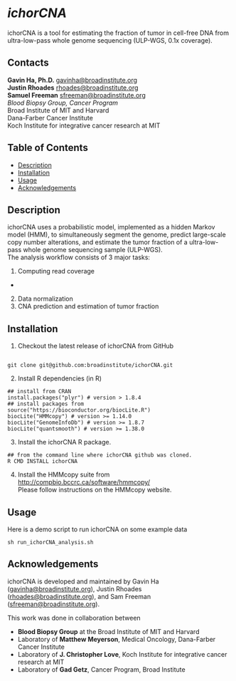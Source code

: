 # *ichorCNA*
ichorCNA is a tool for estimating the fraction of tumor in cell-free DNA from ultra-low-pass whole genome sequencing (ULP-WGS, 0.1x coverage). 

## Contacts
**Gavin Ha, Ph.D.** <gavinha@broadinstitute.org>  
**Justin Rhoades** <rhoades@broadinstitute.org>  
**Samuel Freeman** <sfreeman@broadinstitute.org>  
*Blood Biopsy Group, Cancer Program*  
Broad Institute of MIT and Harvard  
Dana-Farber Cancer Institute  
Koch Institute for integrative cancer research at MIT  

## Table of Contents
* [Description](#description)
* [Installation](#installation)
* [Usage](#usage)
* [Acknowledgements](#acknowledgements)

## Description
ichorCNA uses a probabilistic model, implemented as a hidden Markov model (HMM), to simultaneously segment the genome, predict large-scale copy number alterations, and estimate the tumor fraction of a ultra-low-pass whole genome sequencing sample (ULP-WGS).  
The analysis workflow consists of 3 major tasks:  
1. Computing read coverage  
  - 
2. Data normalization  
3. CNA prediction and estimation of tumor fraction  

## Installation
1. Checkout the latest release of ichorCNA from GitHub  
  ```
  
  git clone git@github.com:broadinstitute/ichorCNA.git  
  
  ```  
2. Install R dependencies (in R)
  ```
  ## install from CRAN
  install.packages("plyr") # version > 1.8.4
  ## install packages from
  source("https://bioconductor.org/biocLite.R")
  biocLite("HMMcopy") # version >= 1.14.0
  biocLite("GenomeInfoDb") # version >= 1.8.7
  biocLite("quantsmooth") # version >= 1.38.0
  ```

3. Install the ichorCNA R package.   
  ```
  ## from the command line where ichorCNA github was cloned.
  R CMD INSTALL ichorCNA  
  
  ```  
4. Install the HMMcopy suite from <http://compbio.bccrc.ca/software/hmmcopy/>  
Please follow instructions on the HMMcopy website.


## Usage
Here is a demo script to run ichorCNA on some example data  
  ```
  sh run_ichorCNA_analysis.sh
  ```

## Acknowledgements
ichorCNA is developed and maintained by Gavin Ha (<gavinha@broadinstitute.org>), Justin Rhoades (<rhoades@broadinstitute.org>), and Sam Freeman (<sfreeman@broadinstitute.org>).  

This work was done in collaboration between  
- **Blood Biopsy Group** at the Broad Institute of MIT and Harvard
- Laboratory of **Matthew Meyerson**, Medical Oncology, Dana-Farber Cancer Institute
- Laboratory of **J. Christopher Love**, Koch Institute for integrative cancer research at MIT
- Laboratory of **Gad Getz**, Cancer Program, Broad Institute
